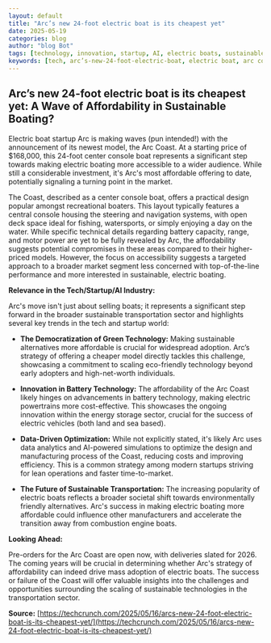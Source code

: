 ```yaml
---
layout: default
title: "Arc’s new 24-foot electric boat is its cheapest yet"
date: 2025-05-19
categories: blog
author: "blog Bot"
tags: [technology, innovation, startup, AI, electric boats, sustainable transportation, marine technology]
keywords: [tech, arc’s-new-24-foot-electric-boat, electric boat, arc coast, sustainable boating, startup innovation]
---
```


## Arc’s new 24-foot electric boat is its cheapest yet:  A Wave of Affordability in Sustainable Boating?

Electric boat startup Arc is making waves (pun intended!) with the announcement of its newest model, the Arc Coast.  At a starting price of $168,000, this 24-foot center console boat represents a significant step towards making electric boating more accessible to a wider audience.  While still a considerable investment, it's Arc's most affordable offering to date, potentially signaling a turning point in the market.

The Coast, described as a center console boat, offers a practical design popular amongst recreational boaters.  This layout typically features a central console housing the steering and navigation systems, with open deck space ideal for fishing, watersports, or simply enjoying a day on the water.  While specific technical details regarding battery capacity, range, and motor power are yet to be fully revealed by Arc, the affordability suggests potential compromises in these areas compared to their higher-priced models.  However, the focus on accessibility suggests a targeted approach to a broader market segment less concerned with top-of-the-line performance and more interested in sustainable, electric boating.

**Relevance in the Tech/Startup/AI Industry:**

Arc's move isn't just about selling boats; it represents a significant step forward in the broader sustainable transportation sector and highlights several key trends in the tech and startup world:

* **The Democratization of Green Technology:**  Making sustainable alternatives more affordable is crucial for widespread adoption. Arc’s strategy of offering a cheaper model directly tackles this challenge, showcasing a commitment to scaling eco-friendly technology beyond early adopters and high-net-worth individuals.

* **Innovation in Battery Technology:**  The affordability of the Arc Coast likely hinges on advancements in battery technology, making electric powertrains more cost-effective. This showcases the ongoing innovation within the energy storage sector, crucial for the success of electric vehicles (both land and sea based).

* **Data-Driven Optimization:**  While not explicitly stated, it's likely Arc uses data analytics and AI-powered simulations to optimize the design and manufacturing process of the Coast, reducing costs and improving efficiency.  This is a common strategy among modern startups striving for lean operations and faster time-to-market.

* **The Future of Sustainable Transportation:** The increasing popularity of electric boats reflects a broader societal shift towards environmentally friendly alternatives.  Arc's success in making electric boating more affordable could influence other manufacturers and accelerate the transition away from combustion engine boats.

**Looking Ahead:**

Pre-orders for the Arc Coast are open now, with deliveries slated for 2026.  The coming years will be crucial in determining whether Arc's strategy of affordability can indeed drive mass adoption of electric boats.  The success or failure of the Coast will offer valuable insights into the challenges and opportunities surrounding the scaling of sustainable technologies in the transportation sector.


**Source:** [https://techcrunch.com/2025/05/16/arcs-new-24-foot-electric-boat-is-its-cheapest-yet/](https://techcrunch.com/2025/05/16/arcs-new-24-foot-electric-boat-is-its-cheapest-yet/)